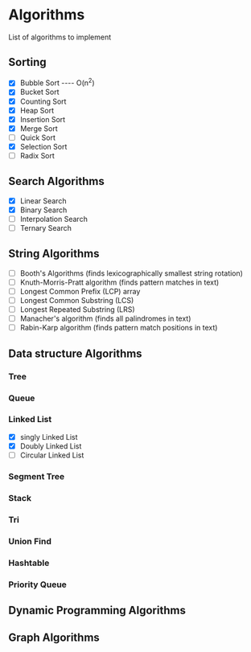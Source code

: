 # Algorithms
List of algorithms to implement


## Sorting
 - [X] Bubble Sort ----  O(n<sup>2</sup>)
 - [X] Bucket Sort
 - [X] Counting Sort
 - [X] Heap Sort
 - [X] Insertion Sort
 - [X] Merge Sort
 - [ ] Quick Sort
 - [X] Selection Sort
 - [ ] Radix Sort

## Search Algorithms
 - [X] Linear Search
 - [X] Binary Search
 - [ ] Interpolation Search
 - [ ] Ternary Search

## String Algorithms
 - [ ] Booth's Algorithms (finds lexicographically smallest string rotation)
 - [ ] Knuth-Morris-Pratt algorithm (finds pattern matches in text)
 - [ ] Longest Common Prefix (LCP) array
 - [ ] Longest Common Substring (LCS)
 - [ ] Longest Repeated Substring (LRS)
 - [ ] Manacher's algorithm (finds all palindromes in text)
 - [ ] Rabin-Karp algorithm (finds pattern match positions in text)

## Data structure Algorithms 

### Tree

### Queue

### Linked List
 - [X] singly Linked List
 - [X] Doubly Linked List
 - [ ] Circular Linked List

### Segment Tree

### Stack

### Tri

### Union Find

### Hashtable

### Priority Queue

## Dynamic Programming Algorithms 

## Graph Algorithms
